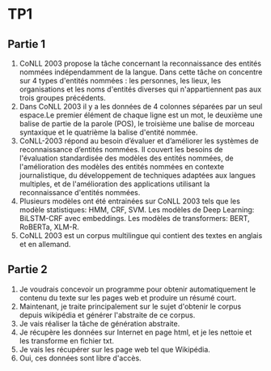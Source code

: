 # TP1
## Partie 1
1. CoNLL 2003 propose la tâche concernant la reconnaissance des entités nommées indépendamment de la langue. Dans cette tâche on concentre sur 4 types d'entités nommées : les personnes, les lieux, les organisations et les noms d'entités diverses qui n'appartiennent pas aux trois groupes précédents.
2. Dans CoNLL 2003 il y a les données de 4 colonnes séparées par un seul espace.Le premier élément de chaque ligne est un mot, le deuxième une balise de partie de la parole (POS), le troisième une balise de morceau syntaxique et le quatrième la balise d'entité nommée.
3. CoNLL-2003 répond au besoin d’évaluer et d’améliorer les systèmes de reconnaissance d’entités nommées. Il couvert les besoins de l'évaluation standardisée des modèles des entités nommées, de l'amélioration des modèles des entités nommées en contexte journalistique, du développement de techniques adaptées aux langues multiples, et de l'amélioration des applications utilisant la reconnaissance d'entités nommées.
4. Plusieurs modèles ont été entrainées sur CoNLL 2003 tels que les modèle statistiques: HMM, CRF, SVM. Les modèles de Deep Learning: BiLSTM-CRF avec embeddings. Les modèles de transformers: BERT, RoBERTa, XLM-R.
5. CoNLL 2003 est un corpus multilingue qui contient des textes en anglais et en allemand.

## Partie 2
1. Je voudrais concevoir un programme pour obtenir automatiquement le contenu du texte sur les pages web et produire un résumé court.
2. Maintenant, je traite principalement sur le sujet d'obtenir le corpus depuis wikipédia et générer l'abstraite de ce corpus.
3. Je vais réaliser la tâche de génération abstraite.
4. Je récupère les données sur Internet en page html, et je les nettoie et les transforme en fichier txt.
5. Je vais les récupérer sur les page web tel que Wikipédia.
6. Oui, ces données sont libre d'accès.